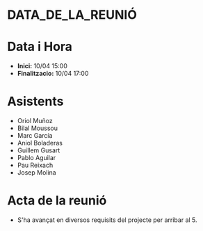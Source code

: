 # DATA_DE_LA_REUNIÓ

# Data i Hora
- **Inici:** 10/04 15:00
- **Finalitzacio:** 10/04 17:00


# Asistents

- Oriol Muñoz
- Bilal Moussou
- Marc García
- Aniol Boladeras
- Guillem Gusart
- Pablo Aguilar
- Pau Reixach
- Josep Molina

# Acta de la reunió

- S'ha avançat en diversos requisits del projecte per arribar al 5.
